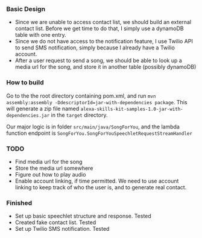 ### Basic Design
- Since we are unable to access contact list, we should build 
an external contact list. Before we get time to do that, I simply use
a dynamoDB table with one entry.
- Since we do not have access to the notification feature, I use Twilio
API to send SMS notification, simply because I already have a Twilio 
account. 
- After a user request to send a song, we should be able to look up a 
media url for the song, and store it in another table (possibly dynamoDB)

### How to build
Go to the the root directory containing pom.xml, and run 
`mvn assembly:assembly -DdescriptorId=jar-with-dependencies package`. 
This will generate a zip file named 
`alexa-skills-kit-samples-1.0-jar-with-dependencies.jar` in the `target` directory.

Our major logic is in folder `src/main/java/SongForYou`, and the lambda function
endpoint is `SongForYou.SongForYouSpeechletRequestStreamHandler`

### TODO
- Find media url for the song
- Store the media url somewhere
- Figure out how to play audio
- Enable account linking, if time permitted. 
We need to use account linking to keep track of who the user is,
and to generate real contact.

### Finished
- Set up basic speechlet structure and response. Tested
- Created fake contact list. Tested
- Set up Twilio SMS notification. Tested
